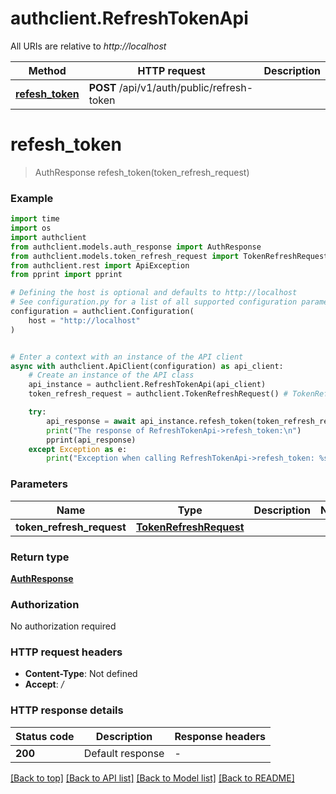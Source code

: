 # authclient.RefreshTokenApi

All URIs are relative to *http://localhost*

Method | HTTP request | Description
------------- | ------------- | -------------
[**refesh_token**](RefreshTokenApi.md#refesh_token) | **POST** /api/v1/auth/public/refresh-token | 


# **refesh_token**
> AuthResponse refesh_token(token_refresh_request)



### Example

```python
import time
import os
import authclient
from authclient.models.auth_response import AuthResponse
from authclient.models.token_refresh_request import TokenRefreshRequest
from authclient.rest import ApiException
from pprint import pprint

# Defining the host is optional and defaults to http://localhost
# See configuration.py for a list of all supported configuration parameters.
configuration = authclient.Configuration(
    host = "http://localhost"
)


# Enter a context with an instance of the API client
async with authclient.ApiClient(configuration) as api_client:
    # Create an instance of the API class
    api_instance = authclient.RefreshTokenApi(api_client)
    token_refresh_request = authclient.TokenRefreshRequest() # TokenRefreshRequest | 

    try:
        api_response = await api_instance.refesh_token(token_refresh_request)
        print("The response of RefreshTokenApi->refesh_token:\n")
        pprint(api_response)
    except Exception as e:
        print("Exception when calling RefreshTokenApi->refesh_token: %s\n" % e)
```



### Parameters

Name | Type | Description  | Notes
------------- | ------------- | ------------- | -------------
 **token_refresh_request** | [**TokenRefreshRequest**](TokenRefreshRequest.md)|  | 

### Return type

[**AuthResponse**](AuthResponse.md)

### Authorization

No authorization required

### HTTP request headers

 - **Content-Type**: Not defined
 - **Accept**: */*

### HTTP response details
| Status code | Description | Response headers |
|-------------|-------------|------------------|
**200** | Default response |  -  |

[[Back to top]](#) [[Back to API list]](../README.md#documentation-for-api-endpoints) [[Back to Model list]](../README.md#documentation-for-models) [[Back to README]](../README.md)

